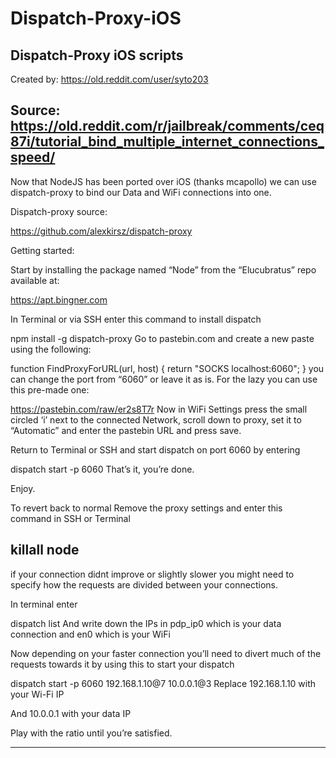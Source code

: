 # Dispatch-Proxy-iOS
Dispatch-Proxy iOS scripts
--------------------------------
Created by: https://old.reddit.com/user/syto203

Source: https://old.reddit.com/r/jailbreak/comments/ceq87i/tutorial_bind_multiple_internet_connections_speed/
--------------------------------
Now that NodeJS has been ported over iOS (thanks mcapollo) we can use dispatch-proxy to bind our Data and WiFi connections into one.

Dispatch-proxy source:

https://github.com/alexkirsz/dispatch-proxy

Getting started:

Start by installing the package named “Node” from the “Elucubratus” repo available at:

https://apt.bingner.com

In Terminal or via SSH enter this command to install dispatch

npm install -g dispatch-proxy
Go to pastebin.com and create a new paste using the following:

function FindProxyForURL(url, host)
{ 
 return "SOCKS localhost:6060";
}
you can change the port from “6060” or leave it as is. For the lazy you can use this pre-made one:

https://pastebin.com/raw/er2s8T7r
Now in WiFi Settings press the small circled ‘i’ next to the connected Network, scroll down to proxy, set it to “Automatic” and enter the pastebin URL and press save.

Return to Terminal or SSH and start dispatch on port 6060 by entering

dispatch start -p 6060
That’s it, you’re done.

Enjoy.

To revert back to normal Remove the proxy settings and enter this command in SSH or Terminal

killall node
--------------------
if your connection didnt improve or slightly slower you might need to specify how the requests are divided between your connections.

In terminal enter

dispatch list
And write down the IPs in pdp_ip0 which is your data connection and en0 which is your WiFi

Now depending on your faster connection you’ll need to divert much of the requests towards it by using this to start your dispatch

dispatch start -p 6060 192.168.1.10@7 10.0.0.1@3
Replace 192.168.1.10 with your Wi-Fi IP

And 10.0.0.1 with your data IP

Play with the ratio until you’re satisfied.

------------------------

